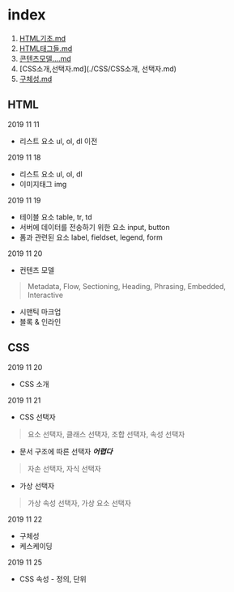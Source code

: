 # index

1. [HTML기초.md](./HTML/HTML기초.md)   
2. [HTML태그들.md](./HTML/HTML태그들.md)    
3. [콘텐츠모델....md](./HTML/콘텐츠모델,시멘틱마크업,블록인라인.md)    
4. [CSS소개,선택자.md](./CSS/CSS소개, 선택자.md)   
5. [구체성.md](./CSS/구체성.md)  

## HTML 

2019 11 11
* 리스트 요소 ul, ol, dl 이전

2019 11 18 
* 리스트 요소 ul, ol, dl   
* 이미지태그 img  

2019 11 19
* 테이블 요소 table, tr, td   
* 서버에 데이터를 전송하기 위한 요소 input, button  
* 폼과 관련된 요소 label, fieldset, legend, form

2019 11 20
* 컨텐츠 모델 
> Metadata, Flow, Sectioning, Heading, Phrasing, Embedded, Interactive   
* 시맨틱 마크업   
* 블록 & 인라인  

## CSS 

2019 11 20
* CSS 소개

2019 11 21 
* CSS 선택자 
> 요소 선택자, 클래스 선택자, 조합 선택자, 속성 선택자  
* 문서 구조에 따른 선택자  ***어렵다***
> 자손 선택자, 자식 선택자 
* 가상 선택자 
> 가상 속성 선택자, 가상 요소 선택자

2019 11 22
* 구체성  
* 케스케이딩

2019 11 25
* CSS 속성 - 정의, 단위 